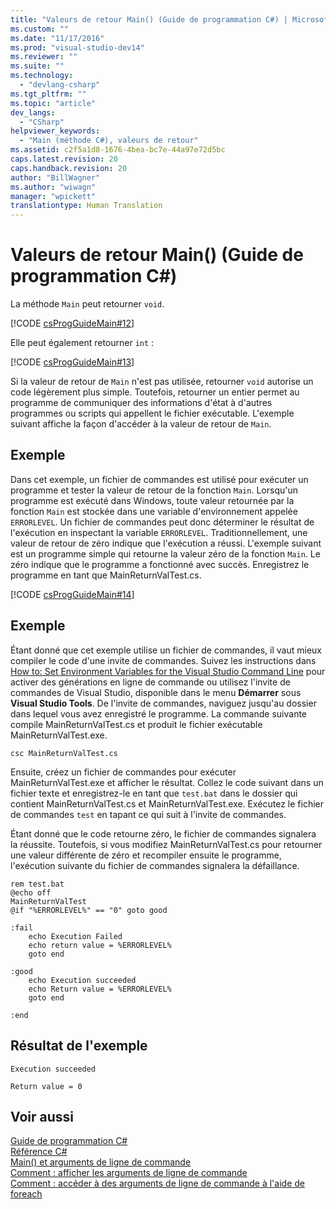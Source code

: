 ```yaml
---
title: "Valeurs de retour Main() (Guide de programmation C#) | Microsoft Docs"
ms.custom: ""
ms.date: "11/17/2016"
ms.prod: "visual-studio-dev14"
ms.reviewer: ""
ms.suite: ""
ms.technology: 
  - "devlang-csharp"
ms.tgt_pltfrm: ""
ms.topic: "article"
dev_langs: 
  - "CSharp"
helpviewer_keywords: 
  - "Main (méthode C#), valeurs de retour"
ms.assetid: c2f5a1d8-1676-4bea-bc7e-44a97e72d5bc
caps.latest.revision: 20
caps.handback.revision: 20
author: "BillWagner"
ms.author: "wiwagn"
manager: "wpickett"
translationtype: Human Translation
---
```

# Valeurs de retour Main() (Guide de programmation C#)
La méthode `Main` peut retourner `void`.  
  
 [!CODE [csProgGuideMain#12](../CodeSnippet/VS_Snippets_VBCSharp/csProgGuideMain#12)]  
  
 Elle peut également retourner `int` :  
  
 [!CODE [csProgGuideMain#13](../CodeSnippet/VS_Snippets_VBCSharp/csProgGuideMain#13)]  
  
 Si la valeur de retour de `Main` n'est pas utilisée, retourner `void` autorise un code légèrement plus simple.  Toutefois, retourner un entier permet au programme de communiquer des informations d'état à d'autres programmes ou scripts qui appellent le fichier exécutable.  L'exemple suivant affiche la façon d'accéder à la valeur de retour de `Main`.  
  
## Exemple  
 Dans cet exemple, un fichier de commandes est utilisé pour exécuter un programme et tester la valeur de retour de la fonction `Main`.  Lorsqu'un programme est exécuté dans Windows, toute valeur retournée par la fonction `Main` est stockée dans une variable d'environnement appelée `ERRORLEVEL`.  Un fichier de commandes peut donc déterminer le résultat de l'exécution en inspectant la variable `ERRORLEVEL`.  Traditionnellement, une valeur de retour de zéro indique que l'exécution a réussi.  L'exemple suivant est un programme simple qui retourne la valeur zéro de la fonction `Main`.  Le zéro indique que le programme a fonctionné avec succès.  Enregistrez le programme en tant que MainReturnValTest.cs.  
  
 [!CODE [csProgGuideMain#14](../CodeSnippet/VS_Snippets_VBCSharp/csProgGuideMain#14)]  
  
## Exemple  
 Étant donné que cet exemple utilise un fichier de commandes, il vaut mieux compiler le code d'une invite de commandes.  Suivez les instructions dans [How to: Set Environment Variables for the Visual Studio Command Line](../../../csharp/language-reference/compiler-options/how-to-set-environment-variables-for-the-visual-studio-command-line.md) pour activer des générations en ligne de commande ou utilisez l'invite de commandes de Visual Studio, disponible dans le menu **Démarrer** sous **Visual Studio Tools**.  De l'invite de commandes, naviguez jusqu'au dossier dans lequel vous avez enregistré le programme.  La commande suivante compile MainReturnValTest.cs et produit le fichier exécutable MainReturnValTest.exe.  
  
 `csc MainReturnValTest.cs`  
  
 Ensuite, créez un fichier de commandes pour exécuter MainReturnValTest.exe et afficher le résultat.  Collez le code suivant dans un fichier texte et enregistrez\-le en tant que `test.bat` dans le dossier qui contient MainReturnValTest.cs et MainReturnValTest.exe.  Exécutez le fichier de commandes `test` en tapant ce qui suit à l'invite de commandes.  
  
 Étant donné que le code retourne zéro, le fichier de commandes signalera la réussite.  Toutefois, si vous modifiez MainReturnValTest.cs pour retourner une valeur différente de zéro et recompiler ensuite le programme, l'exécution suivante du fichier de commandes signalera la défaillance.  
  
```  
rem test.bat  
@echo off  
MainReturnValTest  
@if "%ERRORLEVEL%" == "0" goto good  
  
:fail  
    echo Execution Failed  
    echo return value = %ERRORLEVEL%  
    goto end  
  
:good  
    echo Execution succeeded  
    echo Return value = %ERRORLEVEL%  
    goto end  
  
:end  
```  
  
## Résultat de l'exemple  
 `Execution succeeded`  
  
 `Return value = 0`  
  
## Voir aussi  
 [Guide de programmation C\#](../../../csharp/programming-guide/index.md)   
 [Référence C\#](../../../csharp/language-reference/index.md)   
 [Main\(\) et arguments de ligne de commande](../../../csharp/programming-guide/main-and-command-args/main-and-command-line-arguments.md)   
 [Comment : afficher les arguments de ligne de commande](../../../csharp/programming-guide/main-and-command-args/how-to-display-command-line-arguments.md)   
 [Comment : accéder à des arguments de ligne de commande à l'aide de foreach](../../../csharp/programming-guide/main-and-command-args/how-to-access-command-line-arguments-using-foreach.md)